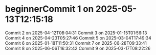 # beginnerCommit 1 on 2025-05-13T12:15:18
Commit 2 on 2025-04-12T08:04:31
Commit 3 on 2025-01-15T01:56:13
Commit 4 on 2025-04-23T05:27:46
Commit 5 on 2025-03-04T17:49:34
Commit 6 on 2025-01-18T11:50:31
Commit 7 on 2025-06-28T09:33:41
Commit 8 on 2025-06-06T16:32:42
Commit 9 on 2025-03-17T08:22:26
